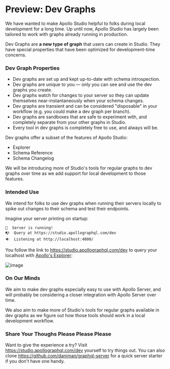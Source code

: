 # Preview: Dev Graphs

We have wanted to make Apollo Studio helpful to folks during local development for a long time. Up until now, Apollo Studio has largely been tailored to work with graphs already running in production.

Dev Graphs are **a new type of graph** that users can create in Studio. They have special properties that have been optimized for development-time concerns.

### Dev Graph Properties

- Dev graphs are set up and kept up-to-date with schema introspection.
- Dev graphs are unique to you –– only you can see and use the dev graphs you create.
- Dev graphs watch for changes to your server so they can update themselves near-instantaneously when your schema changes.
- Dev graphs are transient and can be considered "disposable" in your workflow (e.g. you could make a dev graph per branch).
- Dev graphs are sandboxes that are safe to experiment with, and completely separate from your other graphs in Studio.
- Every tool in dev graphs is completely free to use, and always will be.

Dev graphs offer a subset of the features of Apollo Studio:

- Explorer
- Schema Reference
- Schema Changelog

We will be introducing more of Studio's tools for regular graphs to dev graphs over time as we add support for local development to those features.

### Intended Use

We intend for folks to use dev graphs when running their servers locally to spike out changes to their schema and test their endpoints.

Imagine your server printing on startup:

```
🚀  Server is running!
📭  Query at https://studio.apollographql.com/dev
🔉  Listening at http://localhost:4000/
```

You follow the link to https://studio.apollographql.com/dev to query your localhost with [Apollo's Explorer](https://www.apollographql.com/blog/introducing-the-apollo-explorer/):

![image](https://user-images.githubusercontent.com/5922187/94214674-0243d600-fe8f-11ea-9e3b-b08fe7facc90.png)

### On Our Minds

We aim to make dev graphs especially easy to use with Apollo Server, and will probably be considering a closer integration with Apollo Server over time.

We also aim to make more of Studio's tools for regular graphs available in dev graphs as we figure out how those tools should work in a local development workflow.

### Share Your Thoughs Please Please Please

Want to give the experience a try? Visit https://studio.apollographql.com/dev yourself to try things out. You can also clone https://github.com/daniman/graphql-server for a quick server starter if you don't have one handy.
